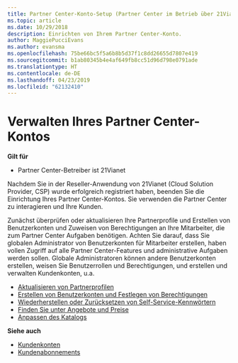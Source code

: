 ```yaml
---
title: Partner Center-Konto-Setup (Partner Center im Betrieb über 21Vianet)
ms.topic: article
ms.date: 10/29/2018
description: Einrichten von Ihrem Partner Center-Konto.
author: MaggiePucciEvans
ms.author: evansma
ms.openlocfilehash: 75be66bc5f5a6b8b5d37f1c8dd26655d7807e419
ms.sourcegitcommit: b1ab80345b4e4af649fb8cc51d96d798e0791ade
ms.translationtype: HT
ms.contentlocale: de-DE
ms.lasthandoff: 04/23/2019
ms.locfileid: "62132410"
---
```

# <a name="manage-your-partner-center-account"></a>Verwalten Ihres Partner Center-Kontos 


**Gilt für**

-   Partner Center-Betreiber ist 21Vianet


Nachdem Sie in der Reseller-Anwendung von 21Vianet (Cloud Solution Provider, CSP) wurde erfolgreich registriert haben, beenden Sie die Einrichtung Ihres Partner Center-Kontos. Sie verwenden die Partner Center zu interagieren und Ihre Kunden. 

Zunächst überprüfen oder aktualisieren Ihre Partnerprofile und Erstellen von Benutzerkonten und Zuweisen von Berechtigungen an Ihre Mitarbeiter, die zum Partner Center Aufgaben benötigen. Achten Sie darauf, dass Sie globalen Administrator von Benutzerkonten für Mitarbeiter erstellen, haben vollen Zugriff auf alle Partner Center-Features und administrative Aufgaben werden sollen. Globale Administratoren können andere Benutzerkonten erstellen, weisen Sie Benutzerrollen und Berechtigungen, und erstellen und verwalten Kundenkonten, u.a.    

-   [Aktualisieren von Partnerprofilen](update-your-partner-profile.md)
-   [Erstellen von Benutzerkonten und Festlegen von Berechtigungen](create-user-accounts-and-set-permissions.md)
-   [Wiederherstellen oder Zurücksetzen von Self-Service-Kennwörtern](reset-a-user-password.md)
-   [Finden Sie unter Angebote und Preise](see-offers-and-pricing.md)
-   [Anpassen des Katalogs](customize-the-catalog.md)

**Siehe auch**

-   [Kundenkonten](customer-accounts.md)
-   [Kundenabonnements](customer-subscriptions.md) 

 





